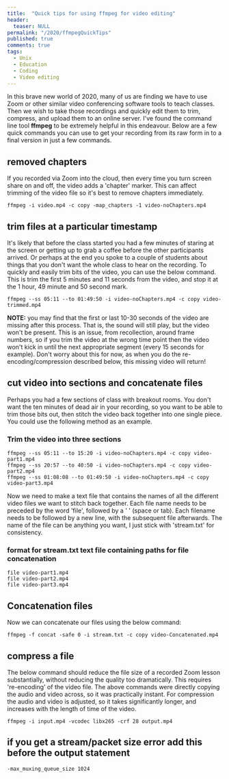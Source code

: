 ```yaml
---
title:  "Quick tips for using ffmpeg for video editing"
header:
  teaser: NULL
permalink: "/2020/ffmpegQuickTips"
published: true
comments: true
tags:
  - Unix
  - Education
  - Coding
  - Video editing
---
```


In this brave new world of 2020, many of us are finding we have to use Zoom or other similar video conferencing software tools to teach classes. Then we wish to take those recordings and quickly edit them to trim, compress, and upload them to an online server. I've found the command line tool **ffmpeg** to be extremely helpful in this endeavour. Below are a few quick commands you can use to get your recording from its raw form in to a final version in just a few commands.



## removed chapters
If you recorded via Zoom into the cloud, then every time you turn screen share on and off, the video adds a 'chapter' marker. This can affect trimming of the video file so it's best to remove chapters immediately.

```
ffmpeg -i video.mp4 -c copy -map_chapters -1 video-noChapters.mp4
```

## trim files at a particular timestamp
It's likely that before the class started you had a few minutes of staring at the screen or getting up to grab a coffee before the other participants arrived. Or perhaps at the end you spoke to a couple of students about things that you don't want the whole class to hear on the recording. To quickly and easily trim bits of the video, you can use the below command. This is trim the first 5 minutes and 11 seconds from the video, and stop it at the 1 hour, 49 minute and 50 second mark.

```
ffmpeg --ss 05:11 --to 01:49:50 -i video-noChapters.mp4 -c copy video-trimmed.mp4
```

**NOTE:** you may find that the first or last 10-30 seconds of the video are missing after this process. That is, the sound will still play, but the video won't be present. This is an issue, from recollection, around frame numbers, so if you trim the video at the wrong time point then the video won't kick in until the next appropriate segment (every 15 seconds for example). Don't worry about this for now, as when you do the re-encoding/compression described below, this missing video will return!

## cut video into sections and concatenate files
Perhaps you had a few sections of class with breakout rooms. You don't want the ten minutes of dead air in your recording, so you want to be able to trim those bits out, then stitch the video back together into one single piece. You could use the following method as an example.

### Trim the video into three sections

```
ffmpeg --ss 05:11 --to 15:20 -i video-noChapters.mp4 -c copy video-part1.mp4
ffmpeg --ss 20:57 --to 40:50 -i video-noChapters.mp4 -c copy video-part2.mp4
ffmpeg --ss 01:08:08 --to 01:49:50 -i video-noChapters.mp4 -c copy video-part3.mp4

```
Now we need to make a text file that contains the names of all the different video files we want to stitch back together. Each file name needs to be preceded by the word 'file', followed by a ' ' (space or tab). Each filename needs to be followed by a new line, with the subsequent file afterwards. The name of the file can be anything you want, I just stick with 'stream.txt' for consistency.

### format for stream.txt text file containing paths for file concatenation

```
file video-part1.mp4
file video-part2.mp4
file video-part3.mp4
```

## Concatenation files
Now we can concatenate our files using the below command:

```
ffmpeg -f concat -safe 0 -i stream.txt -c copy video-Concatenated.mp4
```

## compress a file
The below command should reduce the file size of a recorded Zoom lesson substantially, without reducing the quality too dramatically. This requires 're-encoding' of the video file. The above commands were directly copying the audio and video across, so it was practically instant. For compression the audio and video is adjusted, so it takes significantly longer, and increases with the length of time of the video.

```
ffmpeg -i input.mp4 -vcodec libx265 -crf 28 output.mp4
```

## if you get a stream/packet size error add this before the output statement
```
-max_muxing_queue_size 1024
```
